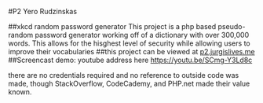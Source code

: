 #P2 Yero Rudzinskas

##xkcd random password generator
This project is a php based pseudo-random password generator working off of a dictionary with over 300,000 words. This allows for the hisghest level of security
while allowing users to improve their vocabularies
##this project can be viewed at
<a href="p2.jurgislives.me"> p2.jurgislives.me<a>
##Screencast demo:
youtube address here
https://youtu.be/SCmg-Y3Ld8c

there are no credentials required and no reference to outside code was made, though StackOverflow, CodeCademy, and PHP.net made their value known. 

